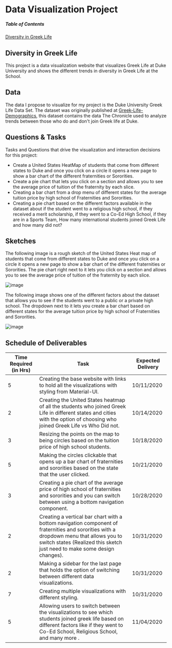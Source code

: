 # Data Visualization Project

##### Table of Contents  
[Diversity in Greek Life](#Data)  


## Diversity in Greek Life 

This project is a data visualization website that visualizes Greek Life at Duke University and shows the different trends in diversity in Greek Life at the School.

## Data

The data I propose to visualize for my project is the Duke University Greek Life Data Set. The dataset was originally published at [Greek-Life-Demographics](https://raw.githubusercontent.com/Chrissymbeck/Greek-Life-Demographics/master/Greek_Data_Duke_Class_of_2018.csv), this dataset contains the data The Chronicle used to analyze trends between those who do and don't join Greek life at Duke.



## Questions & Tasks

Tasks and Questions that drive the visualization and interaction decisions for this project:

 * Create a United States HeatMap of students that come from different states to Duke and once you click on a circle it opens a new page to show a bar chart of the different fraternities or Sororities.
 * Create a pie chart that lets you click on a section and allows you to see the average price of tuition of the fraternity by each slice.
 * Creating a bar chart from a drop menu of different states for the average tuition price by high school of Fraternities and Sororities.
 * Creating a pie chart based on the different factors available in the dataset about if the student went to a religious high school, if they received a merit scholarship, if they went to a Co-Ed High School, if they are in a Sports Team, How many international students joined Greek Life and how many did not? 

## Sketches

The following image is a rough sketch of the United States Heat map of students that come from different states to Duke and once you click on a circle it opens a new page to show a bar chart of the different fraternities or Sororities. The pie chart right next to it lets you click on a section and allows you to see the average price of tuition of the fraternity by each slice.

![image](viz1.PNG)

The following image shows one of the different factors about the dataset that allows you to see if the students went to a public or a private high school. The dropdown next to it lets you create a bar chart based on different states for the average tuition price by high school of Fraternities and Sororities.

![image](viz2.PNG)


## Schedule of Deliverables 

|Time Required (in Hrs)    | Task          |  Expected Delivery | 
|-------------|---------------|-------------|
| 5 | Creating the base website with links to hold all the visualizations with styling from Material-UI. | 10/11/2020 |
| 2 | Creating the United States heatmap of all the students who joined Greek Life in different states and cities with the option of choosing who joined Greek Life vs Who Did not. | 10/14/2020 |
| 3 | Resizing the points on the map to being circles based on the tuition price of high school students. | 10/18/2020 |
| 5 | Making the circles clickable that opens up a bar chart of fraternities and sororities based on the state that the user clicked.| 10/21/2020 |
| 3 | Creating a pie chart of the average price of high school of fraternities and sororities and you can switch between using a bottom navigation component. | 10/28/2020 |
| 2 | Creating a vertical bar chart with a bottom navigation component of fraternities and sororities with a dropdown menu that allows you to switch states (Realized this sketch just need to make some design changes). | 10/31/2020 |
| 2 | Making a sidebar for the last page that holds the option of switching between different data visualizations. | 10/31/2020 |
| 7 | Creating multiple visualizations with different styling. | 10/31/2020 |
| 5 | Allowing users to switch between the visualizations to see which students joined greek life based on different factors like if they went to Co-Ed School,  Religious School, and many more . | 11/04/2020 |
